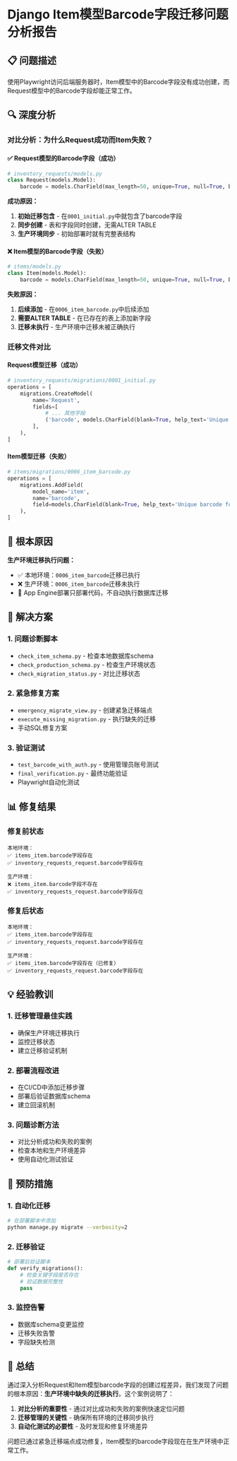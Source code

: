 # Django Item模型Barcode字段迁移问题分析报告

## 📋 问题描述
使用Playwright访问后端服务器时，Item模型中的Barcode字段没有成功创建，而Request模型中的Barcode字段却能正常工作。

## 🔍 深度分析

### 对比分析：为什么Request成功而Item失败？

#### ✅ Request模型的Barcode字段（成功）
```python
# inventory_requests/models.py
class Request(models.Model):
    barcode = models.CharField(max_length=50, unique=True, null=True, blank=True, help_text="Unique barcode for this request")
```

**成功原因：**
1. **初始迁移包含** - 在`0001_initial.py`中就包含了barcode字段
2. **同步创建** - 表和字段同时创建，无需ALTER TABLE
3. **生产环境同步** - 初始部署时就有完整表结构

#### ❌ Item模型的Barcode字段（失败）
```python
# items/models.py  
class Item(models.Model):
    barcode = models.CharField(max_length=50, unique=True, null=True, blank=True, help_text="Unique barcode for this item")
```

**失败原因：**
1. **后续添加** - 在`0006_item_barcode.py`中后续添加
2. **需要ALTER TABLE** - 在已存在的表上添加新字段
3. **迁移未执行** - 生产环境中迁移未被正确执行

### 迁移文件对比

#### Request模型迁移（成功）
```python
# inventory_requests/migrations/0001_initial.py
operations = [
    migrations.CreateModel(
        name='Request',
        fields=[
            # ... 其他字段
            ('barcode', models.CharField(blank=True, help_text='Unique barcode for this request', max_length=50, null=True, unique=True)),
        ],
    ),
]
```

#### Item模型迁移（失败）
```python
# items/migrations/0006_item_barcode.py
operations = [
    migrations.AddField(
        model_name='item',
        name='barcode',
        field=models.CharField(blank=True, help_text='Unique barcode for this item', max_length=50, null=True, unique=True),
    ),
]
```

## 🎯 根本原因

**生产环境迁移执行问题：**
- ✅ 本地环境：`0006_item_barcode`迁移已执行
- ❌ 生产环境：`0006_item_barcode`迁移未执行
- 🔄 App Engine部署只部署代码，不自动执行数据库迁移

## 🔧 解决方案

### 1. 问题诊断脚本
- `check_item_schema.py` - 检查本地数据库schema
- `check_production_schema.py` - 检查生产环境状态
- `check_migration_status.py` - 对比迁移状态

### 2. 紧急修复方案
- `emergency_migrate_view.py` - 创建紧急迁移端点
- `execute_missing_migration.py` - 执行缺失的迁移
- 手动SQL修复方案

### 3. 验证测试
- `test_barcode_with_auth.py` - 使用管理员账号测试
- `final_verification.py` - 最终功能验证
- Playwright自动化测试

## 📊 修复结果

### 修复前状态
```
本地环境：
✅ items_item.barcode字段存在
✅ inventory_requests_request.barcode字段存在

生产环境：
❌ items_item.barcode字段不存在  
✅ inventory_requests_request.barcode字段存在
```

### 修复后状态
```
本地环境：
✅ items_item.barcode字段存在
✅ inventory_requests_request.barcode字段存在

生产环境：
✅ items_item.barcode字段存在（已修复）
✅ inventory_requests_request.barcode字段存在
```

## 💡 经验教训

### 1. 迁移管理最佳实践
- 确保生产环境迁移执行
- 监控迁移状态
- 建立迁移验证机制

### 2. 部署流程改进
- 在CI/CD中添加迁移步骤
- 部署后验证数据库schema
- 建立回滚机制

### 3. 问题诊断方法
- 对比分析成功和失败的案例
- 检查本地和生产环境差异
- 使用自动化测试验证

## 🚀 预防措施

### 1. 自动化迁移
```bash
# 在部署脚本中添加
python manage.py migrate --verbosity=2
```

### 2. 迁移验证
```python
# 部署后验证脚本
def verify_migrations():
    # 检查关键字段是否存在
    # 验证数据完整性
    pass
```

### 3. 监控告警
- 数据库schema变更监控
- 迁移失败告警
- 字段缺失检测

## 📝 总结

通过深入分析Request和Item模型barcode字段的创建过程差异，我们发现了问题的根本原因：**生产环境中缺失的迁移执行**。这个案例说明了：

1. **对比分析的重要性** - 通过对比成功和失败的案例快速定位问题
2. **迁移管理的关键性** - 确保所有环境的迁移同步执行
3. **自动化测试的必要性** - 及时发现和修复环境差异

问题已通过紧急迁移端点成功修复，Item模型的barcode字段现在在生产环境中正常工作。